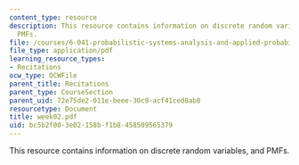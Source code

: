 ```yaml
---
content_type: resource
description: This resource contains information on discrete random variables, and
  PMFs.
file: /courses/6-041-probabilistic-systems-analysis-and-applied-probability-spring-2006/bc5b2f003e02158bf1b8458509565379_week02.pdf
file_type: application/pdf
learning_resource_types:
- Recitations
ocw_type: OCWFile
parent_title: Recitations
parent_type: CourseSection
parent_uid: 72e75de2-011e-beee-30c9-acf41ced8ab8
resourcetype: Document
title: week02.pdf
uid: bc5b2f00-3e02-158b-f1b8-458509565379
---
```

This resource contains information on discrete random variables, and PMFs.

